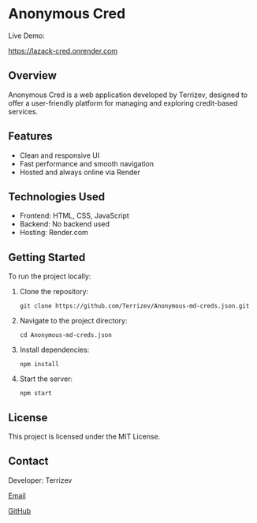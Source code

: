 # Anonymous Cred

Live Demo: 

https://lazack-cred.onrender.com

## Overview

Anonymous Cred is a web application developed by Terrizev, designed to offer a user-friendly platform for managing and exploring credit-based services.

## Features

- Clean and responsive UI
- Fast performance and smooth navigation
- Hosted and always online via Render

## Technologies Used

- Frontend: HTML, CSS, JavaScript
- Backend: No backend used
- Hosting: Render.com

## Getting Started

To run the project locally:

1. Clone the repository:
   ```
   git clone https://github.com/Terrizev/Anonymous-md-creds.json.git

3. Navigate to the project directory:
   ```
   cd Anonymous-md-creds.json

5. Install dependencies:
   ```
   npm install

7. Start the server:
   ```
   npm start

## License

This project is licensed under the MIT License.

## Contact

Developer: Terrizev 

[Email](terrizevdev@gmail.com)

[GitHub](https://github.com/Terrizev)
